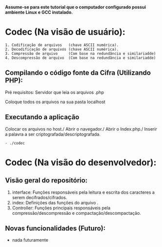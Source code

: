__Assume-se para este tutorial que o computador configurado possui ambiente Linux e GCC instalado.__

Codec (Na visão de usuário):
========

```
1. Codificação de arquivos   (chave ASCII numérica).
2. Decodificação de arquivos (chave ASCII numérica).
3. Compressão de arquivo     (Com base na redundância e similariadde)
4. Descompressão de arquivo  (Com base na redundância e similariadde)
```

Compilando o código fonte da Cifra (Utilizando PHP):
-----------
Pré requisitos: Servidor que leia os arquivos .php

Coloque todos os arquivos na sua pasta localhost


Executando a aplicação
-----------
Colocar os arquivos no host./
Abrir o navegador./
Abrir o Index.php./
Inserir a palavra a ser criptografada/descriptografada.
```
- ./codec
```

Codec (Na visão do desenvolvedor):
========

Visão geral do repositório:
-----------
1. interface: Funções responsáveis pela leitura e escrita dos caracteres a serem decifrados/cifrados.
2. index: Definições  das funções do arquivo .
3. Controller: Funções principais responsáveis pela compressão/descompressão e compactação/descompactação.

Novas funcionalidades (Futuro):
-----------
- nada futuramente
